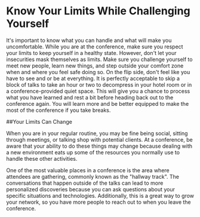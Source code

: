# Know Your Limits While Challenging Yourself

It's important to know what you can handle and what will make you uncomfortable. While you are at the conference, make sure you respect your limits to keep yourself in a healthy state. However, don't let your insecurities mask themselves as limits. Make sure you challenge yourself to meet new people, learn new things, and step outside your comfort zone when and where you feel safe doing so. On the flip side, don't feel like you have to see and or be at everything. It is perfectly acceptable to skip a block of talks to take an hour or two to decompress in your hotel room or in a conference-provided quiet space. This will give you a chance to process what you have learned and rest a bit before heading back out to the conference again. You will learn more and be better equipped to make the most of the conference if you take breaks.

##Your Limits Can Change

When you are in your regular routine, you may be fine being social, sitting through meetings, or talking shop with potential clients. At a conference, be aware that your ability to do these things may change because dealing with a new environment eats up some of the resources you normally use to handle these other activities.

One of the most valuable places in a conference is the area where attendees are gathering, commonly known as the "hallway track". The conversations that happen outside of the talks can lead to more personalized discoveries because you can ask questions about your specific situations and technologies. Additionally, this is a great way to grow your network, so you have more people to reach out to when you leave the conference.
